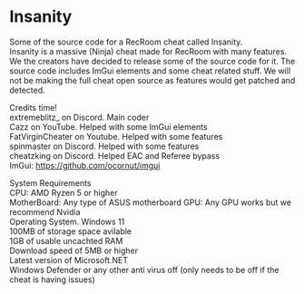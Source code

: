 # Insanity
Some of the source code for a RecRoom cheat called Insanity.  
Insanity is a massive (Ninja) cheat made for RecRoom with many features. We the creators have decided to release some of the source code for it. The source code includes ImGui elements and some cheat related stuff. We will not be making the full cheat open source as features would get patched and detected.  

Credits time!  
extremeblitz_ on Discord. Main coder  
Cazz on YouTube. Helped with some ImGui elements  
FatVirginCheater on Youtube. Helped with some features  
spinmaster on Discord. Helped with some features  
cheatzking on Discord. Helped EAC and Referee bypass  
ImGui: https://github.com/ocornut/imgui  

System Requirements  
CPU: AMD Ryzen 5 or higher  
MotherBoard: Any type of ASUS motherboard
GPU: Any GPU works but we recommend Nvidia  
Operating System. Windows 11  
100MB of storage space avilable  
1GB of usable uncachted RAM  
Download speed of 5MB or higher  
Latest version of Microsoft.NET  
Windows Defender or any other anti virus off (only needs to be off if the cheat is having issues)  
